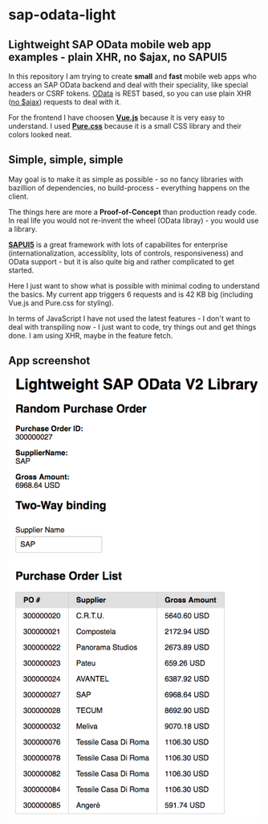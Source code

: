 # sap-odata-light
## Lightweight SAP OData mobile web app examples - plain XHR, no $ajax, no SAPUI5

In this repository I am trying to create **small** and **fast** mobile web apps who access an SAP OData backend and deal with their speciality, like special headers or CSRF tokens. [OData](http://www.odata.org/) is REST based, so you can use plain XHR ([no $ajax](https://blog.garstasio.com/you-dont-need-jquery/ajax/#getting)) requests to deal with it.

For the frontend I have choosen [**Vue.js**](https://vuejs.org/) because it is very easy to understand. I used **[Pure.css](https://purecss.io/)** because it is a small CSS library and their colors looked neat.

## Simple, simple, simple
May goal is to make it as simple as possible - so no fancy libraries with bazillion of dependencies, no build-process - everything happens on the client. 

The things here are more a **Proof-of-Concept** than production ready code. In real life you would not re-invent the wheel (OData libray) - you would use a library. 

[**SAPUI5**](https://sapui5.hana.ondemand.com/) is a great framework with lots of capabilites for enterprise (internationalization, accessiblity, lots of controls, responsiveness) and OData support - but it is also quite big and rather complicated to get started. 

Here I just want to show what is possible with minimal coding to understand the basics. My current app triggers 6 requests and is 42 KB big (including Vue.js and Pure.css for styling).

In terms of JavaScript I have not used the latest features - I don't want to deal with transpiling now - I just want to code, try things out and get things done. I am using XHR, maybe in the feature fetch.

## App screenshot
![Vue.js app with OData](/examples/app-screenshot.png)
